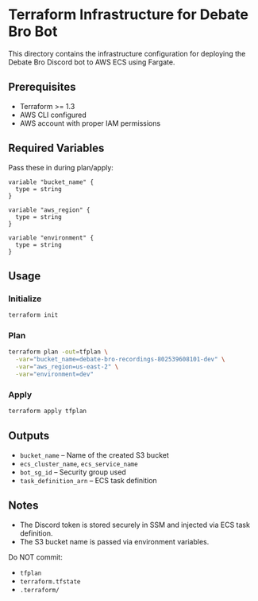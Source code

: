 # Terraform Infrastructure for Debate Bro Bot

This directory contains the infrastructure configuration for deploying the Debate Bro Discord bot to AWS ECS using Fargate.

## Prerequisites

- Terraform >= 1.3
- AWS CLI configured
- AWS account with proper IAM permissions

## Required Variables

Pass these in during plan/apply:

```hcl
variable "bucket_name" {
  type = string
}

variable "aws_region" {
  type = string
}

variable "environment" {
  type = string
}
```

## Usage

### Initialize

```bash
terraform init
```

### Plan

```bash
terraform plan -out=tfplan \
  -var="bucket_name=debate-bro-recordings-802539608101-dev" \
  -var="aws_region=us-east-2" \
  -var="environment=dev"
```

### Apply

```bash
terraform apply tfplan
```

## Outputs

- `bucket_name` – Name of the created S3 bucket
- `ecs_cluster_name`, `ecs_service_name`
- `bot_sg_id` – Security group used
- `task_definition_arn` – ECS task definition

## Notes

- The Discord token is stored securely in SSM and injected via ECS task definition.
- The S3 bucket name is passed via environment variables.

Do NOT commit:
- `tfplan`
- `terraform.tfstate`
- `.terraform/`